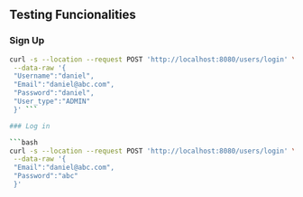 ## Testing Funcionalities

### Sign Up

````bash
curl -s --location --request POST 'http://localhost:8080/users/login' \
 --data-raw '{
 "Username":"daniel",
 "Email":"daniel@abc.com",
 "Password":"daniel",
 "User_type":"ADMIN"
 }' ```

### Log in

```bash
curl -s --location --request POST 'http://localhost:8080/users/login' \
 --data-raw '{
 "Email":"daniel@abc.com",
 "Password":"abc"
 }'
````
